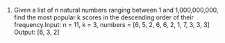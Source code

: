 1. Given a list of n natural numbers ranging between 1 and 1,000,000,000, find the most popular k scores in the descending order of their frequency.Input: n = 11, k = 3, numbers = [6, 5, 2, 6, 6, 2, 1, 7, 3, 3, 3] Output: [6, 3, 2]